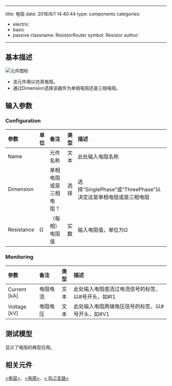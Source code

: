 
---
title: 电阻
date: 2018/8/1 14:40:44
type: components
categories: 
- electric
- basic
- passive
classname: ResistorRouter
symbol: Resistor
author: 
---
## <span id="comp_desc">基本描述</span>
![元件图标]()

+ 该元件用以仿真电阻。
+ 通过Dimension选择该器件为单相电阻还是三相电阻。

## <span id="comp_params">输入参数</span>
### <span id="comp_params_group_Configuration">Configuration</span>
| 参数 | 单位 | 备注 | 类型 | 描述 |
| :--- | :--- | :--- | :--: | :--- |
| <span id="comp_params_param_Name">Name</span> |  | 元件名称 | 文本 | 此处输入电阻名称 |
| <span id="comp_params_param_Dim">Dimension</span> |  | 单相电阻或是三相电阻？ | 选择 | 选择“SinglePhase”或“ThreePhase”以决定这是单相电阻或是三相电阻 |
| <span id="comp_params_param_R">Resistance</span> | Ω | （每相）电阻值 | 实数 | 输入电阻值，单位为Ω  |

[Name]: #comp_params_param_Name "Name"
[Dimension]: #comp_params_param_Dim "Dimension"
[Resistance]: #comp_params_param_R "Resistance"

### <span id="comp_params_group_Monitoring">Monitoring</span>
| 参数 | 备注 | 类型 | 描述 |
| :--- | :--- | :--: | :--- |
| <span id="comp_params_param_I">Current \[kA\]</span> | 电阻电流 | 文本 | 此处输入电阻感流过电流信号的标签，以#号开头，如#I1 |
| <span id="comp_params_param_V">Voltage \[kV\]</span> | 电阻电压 | 文本 | 此处输入电阻两端电压信号的标签，以#号开头，如#V1 |

[Current \[kA\]]: #comp_params_param_I "Current \[kA\]"
[Voltage \[kV\]]: #comp_params_param_V "Voltage \[kV\]"

## <span id="comp_example">测试模型</span>
[<test name>](<test link>)显示了电阻的典型应用。

## <span id="comp_seealso">相关元件</span>
[<电容>](<test link>)、[<电感>](<test link>)、[< RLC支路>](<test link>)





